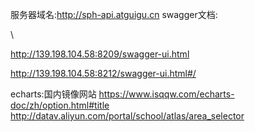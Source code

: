 服务器域名:http://sph-api.atguigu.cn
swagger文档:

<!-- http://39.98.123.211:8510/swagger-ui.html -->\

http://139.198.104.58:8209/swagger-ui.html

http://139.198.104.58:8212/swagger-ui.html#/

echarts:国内镜像网站
https://www.isqqw.com/echarts-doc/zh/option.html#title
http://datav.aliyun.com/portal/school/atlas/area_selector
